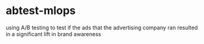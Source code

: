 # abtest-mlops
using A/B testing to test if the ads that the advertising company ran resulted in a significant lift in brand awareness
